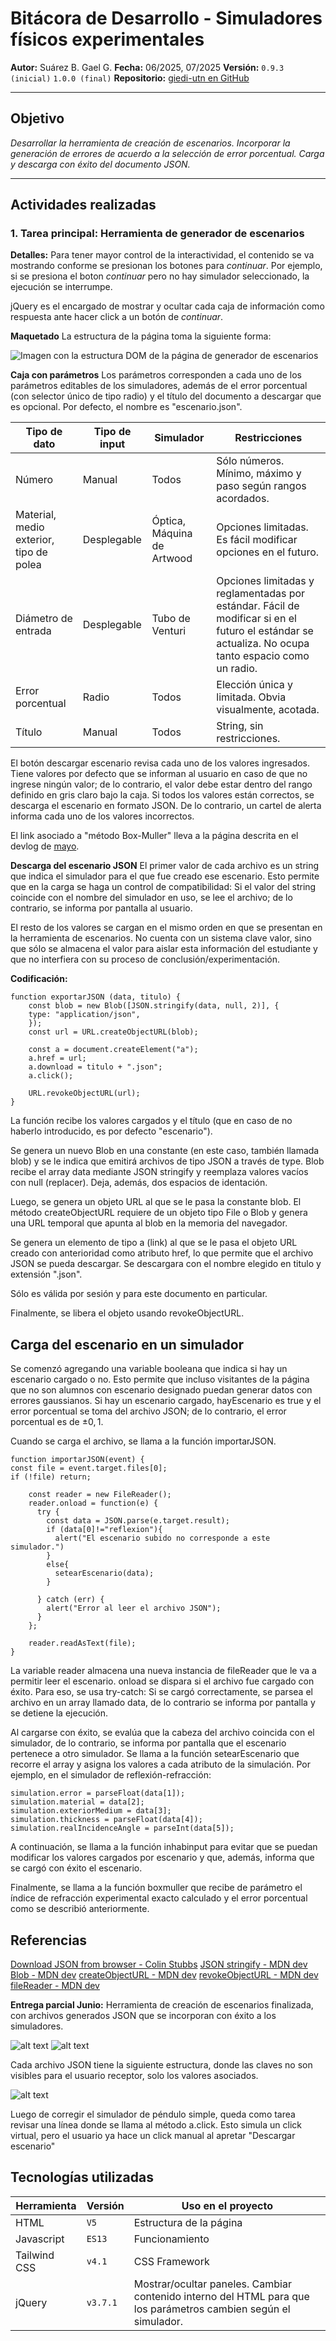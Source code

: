 # Bitácora de Desarrollo - Simuladores físicos experimentales

**Autor:** Suárez B. Gael G.
**Fecha:** 06/2025, 07/2025
**Versión:** `0.9.3 (inicial)` `1.0.0 (final)`
**Repositorio:** [giedi-utn en GitHub](https://github.com/GIEDI-UTN/giedi-utn.github.io)

---

## Objetivo

_Desarrollar la herramienta de creación de escenarios. Incorporar la generación de errores de acuerdo a la selección de error porcentual. Carga y descarga con éxito del documento JSON._

---

## Actividades realizadas

### 1. Tarea principal: Herramienta de generador de escenarios

**Detalles:**
Para tener mayor control de la interactividad, el contenido se va mostrando conforme se presionan los botones para _continuar_. Por ejemplo, si se presiona el boton _continuar_ pero no hay simulador seleccionado, la ejecución se interrumpe.

jQuery es el encargado de mostrar y ocultar cada caja de información como respuesta ante hacer click a un botón de _continuar_.

**Maquetado**
La estructura de la página toma la siguiente forma:

![Imagen con la estructura DOM de la página de generador de escenarios](dom_diag.png)

**Caja con parámetros**
Los parámetros corresponden a cada uno de los parámetros editables de los simuladores, además de el error porcentual (con selector único de tipo radio) y el título del documento a descargar que es opcional. Por defecto, el nombre es "escenario.json".

| Tipo de dato                            | Tipo de input | Simulador                  | Restricciones                                                                                                                                       |
| --------------------------------------- | ------------- | -------------------------- | --------------------------------------------------------------------------------------------------------------------------------------------------- |
| Número                                  | Manual        | Todos                      | Sólo números. Mínimo, máximo y paso según rangos acordados.                                                                                         |
| Material, medio exterior, tipo de polea | Desplegable   | Óptica, Máquina de Artwood | Opciones limitadas. Es fácil modificar opciones en el futuro.                                                                                       |
| Diámetro de entrada                     | Desplegable   | Tubo de Venturi            | Opciones limitadas y reglamentadas por estándar. Fácil de modificar si en el futuro el estándar se actualiza. No ocupa tanto espacio como un radio. |
| Error porcentual                        | Radio         | Todos                      | Elección única y limitada. Obvia visualmente, acotada.                                                                                              |
| Título                                  | Manual        | Todos                      | String, sin restricciones.                                                                                                                          |

El botón descargar escenario revisa cada uno de los valores ingresados. Tiene valores por defecto que se informan al usuario en caso de que no ingrese ningún valor; de lo contrario, el valor debe estar dentro del rango definido en gris claro bajo la caja. Si todos los valores están correctos, se descarga el escenario en formato JSON. De lo contrario, un cartel de alerta informa cada uno de los valores incorrectos.

El link asociado a "método Box-Muller" lleva a la página descrita en el devlog de [mayo](../5-mayo/mayo.md).

**Descarga del escenario JSON**
El primer valor de cada archivo es un string que indica el simulador para el que fue creado ese escenario. Esto permite que en la carga se haga un control de compatibilidad: Si el valor del string coincide con el nombre del simulador en uso, se lee el archivo; de lo contrario, se informa por pantalla al usuario.

El resto de los valores se cargan en el mismo orden en que se presentan en la herramienta de escenarios. No cuenta con un sistema clave valor, sino que sólo se almacena el valor para aislar esta información del estudiante y que no interfiera con su proceso de conclusión/experimentación.

**Codificación:**

```
function exportarJSON (data, titulo) {
    const blob = new Blob([JSON.stringify(data, null, 2)], {
    type: "application/json",
    });
    const url = URL.createObjectURL(blob);

    const a = document.createElement("a");
    a.href = url;
    a.download = titulo + ".json";
    a.click();

    URL.revokeObjectURL(url);
}
```

La función recibe los valores cargados y el título (que en caso de no haberlo introducido, es por defecto "escenario").

Se genera un nuevo Blob en una constante (en este caso, también llamada blob) y se le indica que emitirá archivos de tipo JSON a través de type. Blob recibe el array data mediante JSON stringify y reemplaza valores vacíos con null (replacer). Deja, además, dos espacios de identación.

Luego, se genera un objeto URL al que se le pasa la constante blob. El método createObjectURL requiere de un objeto tipo File o Blob y genera una URL temporal que apunta al blob en la memoria del navegador.

Se genera un elemento de tipo a (link) al que se le pasa el objeto URL creado con anterioridad como atributo href, lo que permite que el archivo JSON se pueda descargar. Se descargara con el nombre elegido en titulo y extensión ".json".

Sólo es válida por sesión y para este documento en particular.

Finalmente, se libera el objeto usando revokeObjectURL.

## Carga del escenario en un simulador

Se comenzó agregando una variable booleana que indica si hay un escenario cargado o no. Esto permite que incluso visitantes de la página que no son alumnos con escenario designado puedan generar datos con errores gaussianos. Si hay un escenario cargado, hayEscenario es true y el error porcentual se toma del archivo JSON; de lo contrario, el error porcentual es de $\pm0,1$.

Cuando se carga el archivo, se llama a la función importarJSON.

```
function importarJSON(event) {
const file = event.target.files[0];
if (!file) return;

    const reader = new FileReader();
    reader.onload = function(e) {
      try {
        const data = JSON.parse(e.target.result);
        if (data[0]!="reflexion"){
          alert("El escenario subido no corresponde a este simulador.")
        }
        else{
          setearEscenario(data);
        }

      } catch (err) {
        alert("Error al leer el archivo JSON");
      }
    };

    reader.readAsText(file);
}
```

La variable reader almacena una nueva instancia de fileReader que le va a permitir leer el escenario. onload se dispara si el archivo fue cargado con éxito. Para eso, se usa try-catch: Si se cargó correctamente, se parsea el archivo en un array llamado data, de lo contrario se informa por pantalla y se detiene la ejecución.

Al cargarse con éxito, se evalúa que la cabeza del archivo coincida con el simulador, de lo contrario, se informa por pantalla que el escenario pertenece a otro simulador. Se llama a la función setearEscenario que recorre el array y asigna los valores a cada atributo de la simulación. Por ejemplo, en el simulador de reflexión-refracción:

```
simulation.error = parseFloat(data[1]);
simulation.material = data[2];
simulation.exteriorMedium = data[3];
simulation.thickness = parseFloat(data[4]);
simulation.realIncidenceAngle = parseInt(data[5]);
```

A continuación, se llama a la función inhabinput para evitar que se puedan modificar los valores cargados por escenario y que, además, informa que se cargó con éxito el escenario.

Finalmente, se llama a la función boxmuller que recibe de parámetro el índice de refracción experimental exacto calculado y el error porcentual como se describió anteriormente.

## Referencias

[Download JSON from browser - Colin Stubbs](github.com/colin-stubbs/js-download-json-from-browser/blob/master/example.html)
[JSON stringify - MDN dev](https://developer.mozilla.org/es/docs/Web/JavaScript/Reference/Global_Objects/JSON/stringify)
[Blob - MDN dev](https://developer.mozilla.org/es/docs/Web/API/Blob)
[createObjectURL - MDN dev](https://developer.mozilla.org/es/docs/Web/API/URL/createObjectURL_static)
[revokeObjectURL - MDN dev](https://developer.mozilla.org/en-US/docs/Web/API/URL/revokeObjectURL_static)
[fileReader - MDN dev](https://developer.mozilla.org/en-US/docs/Web/API/FileReader)

**Entrega parcial Junio:**
Herramienta de creación de escenarios finalizada, con archivos generados JSON que se incorporan con éxito a los simuladores.

![alt text](image.png)
![alt text](image-1.png)

Cada archivo JSON tiene la siguiente estructura, donde las claves no son visibles para el usuario receptor, solo los valores asociados.

![alt text](image-2.png)

Luego de corregir el simulador de péndulo simple, queda como tarea revisar una línea donde se llama al método a.click. Esto simula un click virtual, pero el usuario ya hace un click manual al apretar "Descargar escenario"

## Tecnologías utilizadas

| Herramienta  | Versión  | Uso en el proyecto                                                                                              |
| ------------ | -------- | --------------------------------------------------------------------------------------------------------------- |
| HTML         | `V5`     | Estructura de la página                                                                                         |
| Javascript   | `ES13`   | Funcionamiento                                                                                                  |
| Tailwind CSS | `v4.1`   | CSS Framework                                                                                                   |
| jQuery       | `v3.7.1` | Mostrar/ocultar paneles. Cambiar contenido interno del HTML para que los parámetros cambien según el simulador. |
